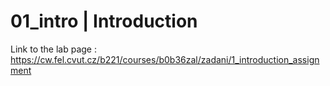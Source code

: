 # 01_intro | Introduction

Link to the lab page : https://cw.fel.cvut.cz/b221/courses/b0b36zal/zadani/1_introduction_assignment